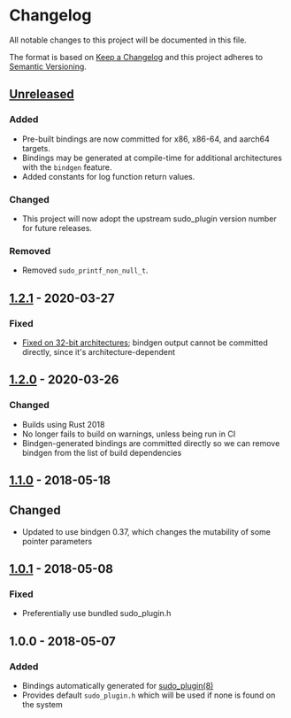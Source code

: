 # Changelog

All notable changes to this project will be documented in this file.

The format is based on [Keep a Changelog](http://keepachangelog.com/en/1.0.0/)
and this project adheres to [Semantic Versioning](http://semver.org/spec/v2.0.0.html).

## [Unreleased]

### Added
- Pre-built bindings are now committed for x86, x86-64, and aarch64 targets.
- Bindings may be generated at compile-time for additional architectures with
  the `bindgen` feature.
- Added constants for log function return values.

### Changed
- This project will now adopt the upstream sudo_plugin version number for future
  releases.

### Removed

- Removed `sudo_printf_non_null_t`.

## [1.2.1] - 2020-03-27

### Fixed

- [Fixed on 32-bit architectures][issue-59]; bindgen output cannot be
  committed directly, since it's architecture-dependent

[issue-59]: https://github.com/square/sudo_pair/issues/59

## [1.2.0] - 2020-03-26

### Changed
- Builds using Rust 2018
- No longer fails to build on warnings, unless being run in CI
- Bindgen-generated bindings are committed directly so we can remove
  bindgen from the list of build dependencies

## [1.1.0] - 2018-05-18

## Changed
- Updated to use bindgen 0.37, which changes the mutability of some pointer parameters

## [1.0.1] - 2018-05-08

### Fixed
- Preferentially use bundled sudo_plugin.h

## 1.0.0 - 2018-05-07

### Added
- Bindings automatically generated for [sudo_plugin(8)](https://www.sudo.ws/man/1.8.22/sudo_plugin.man.html)
- Provides default `sudo_plugin.h` which will be used if none is found on the system

[Unreleased]: https://github.com/square/sudo_pair/compare/sudo_plugin-sys-v1.2.1...master
[1.2.1]:      https://github.com/square/sudo_pair/compare/sudo_plugin-sys-v1.2.0...sudo_plugin-sys-v1.2.1
[1.2.0]:      https://github.com/square/sudo_pair/compare/sudo_plugin-sys-v1.1.0...sudo_plugin-sys-v1.2.0
[1.1.0]:      https://github.com/square/sudo_pair/compare/sudo_plugin-sys-v1.0.1...sudo_plugin-sys-v1.1.0
[1.0.1]:      https://github.com/square/sudo_pair/compare/sudo_plugin-sys-v1.0.0...sudo_plugin-sys-v1.0.1
